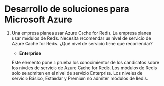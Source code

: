 # Desarrollo de soluciones para Microsoft Azure

1. Una empresa planea usar Azure Cache for Redis. La empresa planea usar módulos de Redis. Necesita recomendar un nivel de servicio de Azure Cache for Redis. ¿Qué nivel de servicio tiene que recomendar?
    - **Enterprise**
    
    Este elemento pone a prueba los conocimientos de los candidatos sobre los niveles de servicio de Azure Cache for Redis.
    Los módulos de Redis solo se admiten en el nivel de servicio Enterprise. Los niveles de servicio Básico, Estándar y Premium no admiten módulos de Redis.